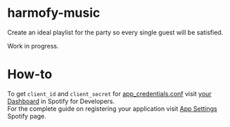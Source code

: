 # harmofy-music
Create an ideal playlist for the party so every single guest will be satisfied.
 
Work in progress.

# How-to
To get `client_id` and `client_secret` for [app_credentials.conf](https://github.com/VladyslavKharchenko/harmofy-music/blob/master/app_credentials.conf) visit [your Dashboard](https://developer.spotify.com/dashboard/applications) in Spotify for Developers.  
For the complete guide on registering your application visit [App Settings](https://developer.spotify.com/documentation/general/guides/app-settings/) Spotify page.
